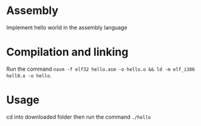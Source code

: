 # Assembly
Implement hello world in the assembly language
# Compilation and linking
Run the command ```nasm -f elf32 hello.asm -o hello.o && ld -m elf_i386 hell0.o -o hello```.
# Usage
cd into downloaded folder then run the command ```./hello```
